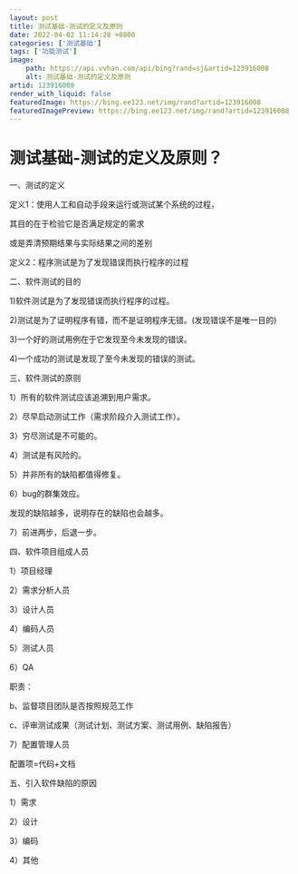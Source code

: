 ```yaml
---
layout: post
title: 测试基础-测试的定义及原则
date: 2022-04-02 11:14:28 +0800
categories: ['测试基础']
tags: ['功能测试']
image:
    path: https://api.vvhan.com/api/bing?rand=sj&artid=123916008
    alt: 测试基础-测试的定义及原则
artid: 123916008
render_with_liquid: false
featuredImage: https://bing.ee123.net/img/rand?artid=123916008
featuredImagePreview: https://bing.ee123.net/img/rand?artid=123916008
---
```


# 测试基础-测试的定义及原则？

一、测试的定义

定义1：使用人工和自动手段来运行或测试某个系统的过程，

其目的在于检验它是否满足规定的需求

或是弄清预期结果与实际结果之间的差别

定义2：程序测试是为了发现错误而执行程序的过程

二、软件测试的目的

1)软件测试是为了发现错误而执行程序的过程。

2)测试是为了证明程序有错，而不是证明程序无错。(发现错误不是唯一目的)

3)一个好的测试用例在于它发现至今未发现的错误。

4)一个成功的测试是发现了至今未发现的错误的测试。

三、软件测试的原则

1）所有的软件测试应该追溯到用户需求。

2）尽早启动测试工作（需求阶段介入测试工作）。

3）穷尽测试是不可能的。

4）测试是有风险的。

5）并非所有的缺陷都值得修复。

6）bug的群集效应。

发现的缺陷越多，说明存在的缺陷也会越多。

7）前进两步，后退一步。

四、软件项目组成人员

1）项目经理

2）需求分析人员

3）设计人员

4）编码人员

5）测试人员

6）QA

职责：

b、监督项目团队是否按照规范工作

c、评审测试成果（测试计划、测试方案、测试用例、缺陷报告）

7）配置管理人员

配置项=代码+文档

五、引入软件缺陷的原因

1）需求

2）设计

3）编码

4）其他